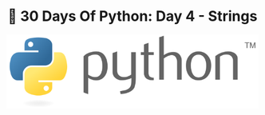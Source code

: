 <h1 align="center">🐍 30 Days Of Python: Day 4 - Strings</h1>

<img src="https://github.com/cjgamos/30-Days-of-Python/blob/main/img/729px-Python_logo_and_wordmark.svg.png">